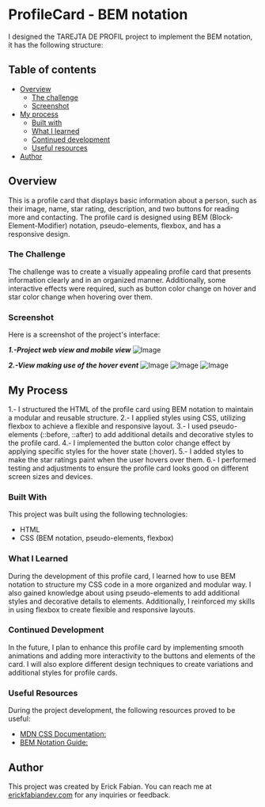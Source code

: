 # ProfileCard - BEM notation
I designed the TAREJTA DE PROFIL project to implement the BEM notation, it has the following structure:

## Table of contents

- [Overview](#overview)
  - [The challenge](#the-challenge)
  - [Screenshot](#screenshot)
- [My process](#my-process)
  - [Built with](#built-with)
  - [What I learned](#what-i-learned)
  - [Continued development](#continued-development)
  - [Useful resources](#useful-resources)
- [Author](#author)

## Overview
This is a profile card that displays basic information about a person, such as their image, name, star rating, description, and two buttons for reading more and contacting. The profile card is designed using BEM (Block-Element-Modifier) notation, pseudo-elements, flexbox, and has a responsive design.

### The Challenge
The challenge was to create a visually appealing profile card that presents information clearly and in an organized manner. Additionally, some interactive effects were required, such as button color change on hover and star color change when hovering over them.

### Screenshot
Here is a screenshot of the project's interface:

***1.-Project web view and mobile view***
![Image](assets/image.png)


***2.-View making use of the hover event***
![Image](assets/image-1.png)
![Image](assets/image-2.png)
![Image](assets/image-3.png)


## My Process
1.- I structured the HTML of the profile card using BEM notation to maintain a modular and reusable structure.
2.- I applied styles using CSS, utilizing flexbox to achieve a flexible and responsive layout.
3.- I used pseudo-elements (::before, ::after) to add additional details and decorative styles to the profile card.
4.- I implemented the button color change effect by applying specific styles for the hover state (:hover).
5.- I added styles to make the star ratings paint when the user hovers over them.
6.- I performed testing and adjustments to ensure the profile card looks good on different screen sizes and devices.

### Built With
This project was built using the following technologies:

* HTML
* CSS (BEM notation, pseudo-elements, flexbox)

### What I Learned
During the development of this profile card, I learned how to use BEM notation to structure my CSS code in a more organized and modular way. I also gained knowledge about using pseudo-elements to add additional styles and decorative details to elements. Additionally, I reinforced my skills in using flexbox to create flexible and responsive layouts.

### Continued Development
In the future, I plan to enhance this profile card by implementing smooth animations and adding more interactivity to the buttons and elements of the card. I will also explore different design techniques to create variations and additional styles for profile cards.

### Useful Resources
During the project development, the following resources proved to be useful:

* [MDN CSS Documentation:](https://developer.mozilla.org/en/docs/Web/CSS)
* [BEM Notation Guide:](https://en.bem.info/methodology/quick-start/)

## Author
This project was created by Erick Fabian. 
You can reach me at [erickfabiandev.com](erickfabiandev.com) for any inquiries or feedback.
